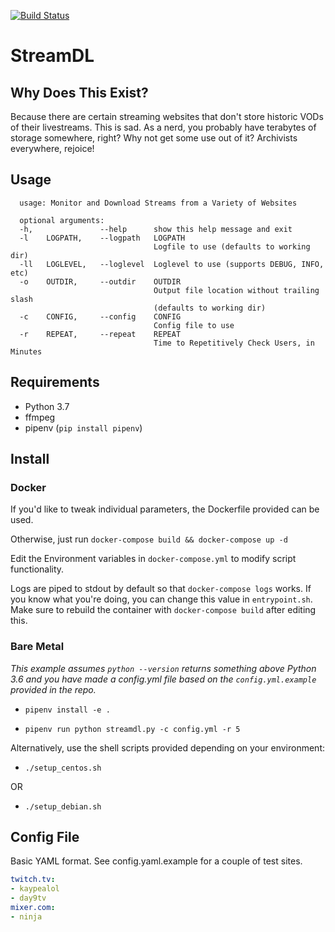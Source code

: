 [![Build Status](https://travis-ci.org/biodrone/StreamDL.svg?branch=master)](https://travis-ci.org/biodrone/StreamDL)

# StreamDL

## Why Does This Exist?

Because there are certain streaming websites that don't store historic VODs of their livestreams. This is sad. As a nerd, you probably have terabytes of storage somewhere, right? Why not get some use out of it? Archivists everywhere, rejoice!

## Usage

```shell
  usage: Monitor and Download Streams from a Variety of Websites

  optional arguments:
  -h,               --help      show this help message and exit
  -l    LOGPATH,    --logpath   LOGPATH
                                Logfile to use (defaults to working dir)
  -ll   LOGLEVEL,   --loglevel  Loglevel to use (supports DEBUG, INFO, etc)
  -o    OUTDIR,     --outdir    OUTDIR
                                Output file location without trailing slash
                                (defaults to working dir)
  -c    CONFIG,     --config    CONFIG
                                Config file to use
  -r    REPEAT,     --repeat    REPEAT
                                Time to Repetitively Check Users, in Minutes
```

## Requirements

- Python 3.7
- ffmpeg
- pipenv (`pip install pipenv`)

## Install

### Docker

If you'd like to tweak individual parameters, the Dockerfile provided can be used. 

Otherwise, just run `docker-compose build && docker-compose up -d`

Edit the Environment variables in `docker-compose.yml` to modify script functionality. 

Logs are piped to stdout by default so that `docker-compose logs` works. If you know what you're doing, you can change this value in `entrypoint.sh`. Make sure to rebuild the container with `docker-compose build` after editing this. 

### Bare Metal

*This example assumes `python --version` returns something above Python 3.6 and you have made a config.yml file based on the `config.yml.example` provided in the repo.*

- `pipenv install -e .`

- `pipenv run python streamdl.py -c config.yml -r 5`

Alternatively, use the shell scripts provided depending on your environment:

- `./setup_centos.sh`

OR

- `./setup_debian.sh`

## Config File

Basic YAML format. See config.yaml.example for a couple of test sites.

```yaml
twitch.tv:
- kaypealol
- day9tv
mixer.com:
- ninja
```

